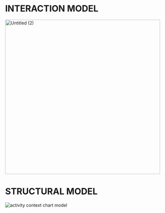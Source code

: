 # INTERACTION MODEL
<img height="500" alt="Untitled (2)" src="https://github.com/Lynnvanessa/DinnerDice/assets/55311795/ee9ffdb8-b5c7-489e-94ce-0c8fdb6b0cb9">

# STRUCTURAL MODEL
![activity context chart model](https://github.com/Lynnvanessa/DinnerDice/assets/55311795/4ac65529-4d04-492e-ad02-56eac7da3d0d)
